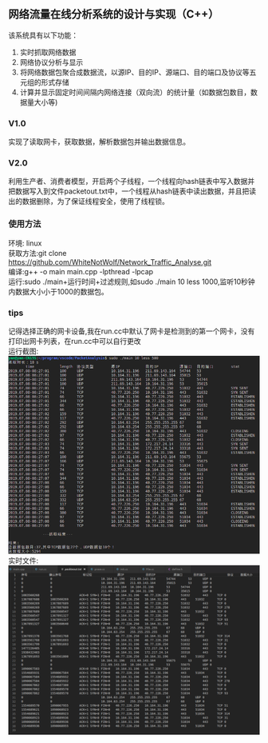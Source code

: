 ## 网络流量在线分析系统的设计与实现（C++） 
该系统具有以下功能：  
1. 实时抓取网络数据  
2. 网络协议分析与显示  
3. 将网络数据包聚合成数据流，以源IP、目的IP、源端口、目的端口及协议等五元组的形式存储  
4. 计算并显示固定时间间隔内网络连接（双向流）的统计量（如数据包数目，数据量大小等)  

### V1.0 
实现了读取网卡，获取数据，解析数据包并输出数据信息。
### V2.0 
利用生产者、消费者模型，开启两个子线程，一个线程向hash链表中写入数据并把数据写入到文件packetout.txt中，一个线程从hash链表中读出数据，并且把读出的数据删除，为了保证线程安全，使用了线程锁。

### 使用方法  
环境: linux  
获取方法:git clone https://github.com/WhiteNotWolf/Network_Traffic_Analyse.git  
编译:g++ -o main main.cpp -lpthread -lpcap  
运行:sudo ./main+运行时间+过滤规则,如sudo ./main 10 less 1000,监听10秒钟内数据大小小于1000的数据包。

### tips 
记得选择正确的网卡设备,我在run.cc中默认了网卡是检测到的第一个网卡，没有打印出网卡列表，在run.cc中可以自行更改  
运行截图:  
![avatar](./运行截图.png)  
实时文件:  
![avatar](./实时文件.png)